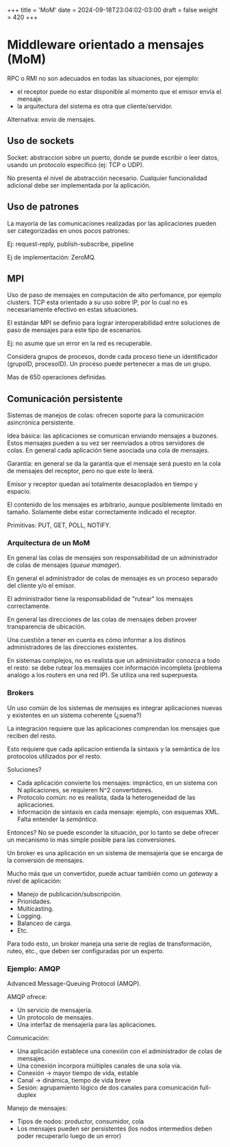 +++
title = 'MoM'
date = 2024-09-18T23:04:02-03:00
draft = false
weight = 420 
+++

# Middleware orientado a mensajes (MoM)

RPC o RMI no son adecuados en todas las situaciones, por ejemplo:

- el receptor puede no estar disponible al momento que el emisor envía el mensaje.
- la arquitectura del sistema es otra que cliente/servidor.

Alternativa: envío de mensajes.

## Uso de sockets

Socket: abstraccion sobre un puerto, donde se puede escribir o leer datos, usando un protocolo específico (ej: TCP o UDP).

No presenta el nivel de abstracción necesario. Cualquier funcionalidad adicional debe ser implementada por la aplicación. 

## Uso de patrones

La mayoría de las comunicaciones realizadas por las aplicaciones pueden ser categorizadas en unos pocos patrones:

Ej: request-reply, publish-subscribe, pipeline

Ej de implementación: ZeroMQ.

## MPI

Uso de paso de mensajes en computación de alto perfomance, por ejemplo clusters. TCP esta orientado a su uso sobre IP, por lo cual no es necesariamente efectivo en estas situaciones.

El estándar MPI se definio para lograr interoperabilidad entre soluciones de paso de mensajes para este tipo de escenarios.

Ej: no asume que un error en la red es recuperable.

Considera grupos de procesos, donde cada proceso tiene un identificador (grupoID, procesoID). Un proceso puede pertenecer a mas de un grupo.

Mas de 650 operaciones definidas.

## Comunicación persistente

Sistemas de manejos de colas: ofrecen soporte para la comunicación asincrónica persistente.

Idea básica: las aplicaciones se comunican enviando mensajes a buzones. Estos mensajes pueden a su vez ser reenviados a otros servidores de colas. En general cada aplicación tiene asociada una cola de mensajes.

Garantía: en general se da la garantía que el mensaje será puesto en la cola de mensajes del receptor, pero no que este lo leerá.

Emisor y receptor quedan así totalmente desacoplados en tiempo y espacio.

El contenido de los mensajes es arbitrario, aunque posiblemente limitado en tamaño. Solamente debe estar correctamente indicado el receptor.

Primitivas: PUT, GET, POLL, NOTIFY.

### Arquitectura de un MoM

En general las colas de mensajes son responsabilidad de un administrador de colas de mensajes (_queue manager_).

En general el administrador de colas de mensajes es un proceso separado del cliente y/o el emisor.

El administrador tiene la responsabilidad de "rutear" los mensajes correctamente.

En general las direcciones de las colas de mensajes deben proveer transparencia de ubicación.

Una cuestión a tener en cuenta es cómo informar a los distinos administradores de las direcciones existentes.

En sistemas complejos, no es realista que un administrador conozca a todo el resto: se debe rutear los mensajes con información incompleta (problema analogo a los routers en una red IP). Se utiliza una red superpuesta.

### Brokers

Un uso común de los sistemas de mensajes es integrar aplicaciones nuevas y existentes en un sistema coherente (¿suena?)

La integración requiere que las aplicaciones comprendan los mensajes que reciben del resto.

Esto requiere que cada aplicacion entienda la sintaxis y la semántica de los protocolos utilizados por el resto.

Soluciones?

- Cada aplicación convierte los mensajes: impráctico, en un sistema con N aplicaciones, se requieren N^2 convertidores.
- Protocolo común: no es realista, dada la heterogeneidad de las aplicaciones.
- Información de sintaxis en cada mensaje: ejemplo, con esquemas XML. Falta entender la _semántica_.

Entonces? No se puede esconder la situación, por lo tanto se debe ofrecer un mecanismo lo más simple posible para las conversiones.

Un broker es una aplicación en un sistema de mensajería que se encarga de la conversión de mensajes.

Mucho más que un convertidor, puede actuar también como un _gateway_ a nivel de aplicación:

- Manejo de publicación/subscripción.
- Prioridades.
- Multicasting.
- Logging.
- Balanceo de carga.
- Etc.

Para todo esto, un broker maneja una serie de reglas de transformación, ruteo, etc., que deben ser configuradas por un experto.
    
### Ejemplo: AMQP

Advanced Message-Queuing Protocol (AMQP).

AMQP ofrece:

- Un servicio de mensajería.
- Un protocolo de mensajes.
- Una interfaz de mensajería para las aplicaciones.

Comunicación:

- Una aplicación establece una conexión con el administrador de colas de mensajes.
- Una conexión incorpora múltiples canales de una sola vía.
- Conexión -> mayor tiempo de vida, estable
- Canal -> dinámica, tiempo de vida breve
- Sesión: agrupamiento lógico de dos canales para comunicación full-duplex

Manejo de mensajes:

- Tipos de nodos: productor, consumidor, cola
- Los mensajes pueden ser persistentes (los nodos intermedios deben poder recuperarlo luego de un error)
